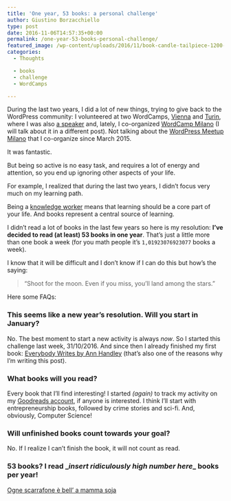 ```yaml
---
title: 'One year, 53 books: a personal challenge'
author: Giustino Borzacchiello
type: post
date: 2016-11-06T14:57:35+00:00
permalink: /one-year-53-books-personal-challenge/
featured_image: /wp-content/uploads/2016/11/book-candle-tailpiece-1200-1200x708.jpg
categories:
  - Thoughts

  - books
  - challenge
  - WordCamps

---
```

During the last two years, I did a lot of new things, trying to give back to the WordPress community: I volunteered at two WordCamps, [Vienna][1] and [Turin][2], where I was also [a speaker][3] and, lately, I co-organized [WordCamp Milano][4] (I will talk about it in a different post). Not talking about the [WordPress Meetup Milano][5] that I co-organize since March 2015.

It was fantastic.

But being so active is no easy task, and requires a lot of energy and attention, so you end up ignoring other aspects of your life.

<!--more-->

For example, I realized that during the last two years, I didn&#8217;t focus very much on my learning path.

Being a [knowledge worker][6] means that learning should be a core part of your life. And books represent a central source of learning.

I didn&#8217;t read a lot of books in the last few years so here is my resolution: **I&#8217;ve decided to read (at least) 53 books in one year**. That&#8217;s just a little more than one book a week (for you math people it&#8217;s `1,01923076923077` books a week).

I know that it will be difficult and I don&#8217;t know if I can do this but how&#8217;s the saying:

> “Shoot for the moon. Even if you miss, you&#8217;ll land among the stars.” 

Here some FAQs:

### This seems like a new year&#8217;s resolution. Will you start in January?

No. The best moment to start a new activity is always _now_. So I started this challenge last week, 31/10/2016. And since then I already finished my first book: [Everybody Writes by Ann Handley][7] (that&#8217;s also one of the reasons why I&#8217;m writing this post).

### What books will you read?

Every book that I&#8217;ll find interesting! I started _(again)_ to track my activity on my [Goodreads account][8], if anyone is interested. I think I&#8217;ll start with entrepreneurship books, followed by crime stories and sci-fi. And, obviously, Computer Science!

### Will unfinished books count towards your goal?

No. If I realize I can&#8217;t finish the book, it will not count as read.

### 53 books? I read &#95;_insert ridiculously high number here_&#95; books per year!

[Ogne scarrafone è bell&#8217; a mamma soja][9]

 [1]: https://2016.europe.wordcamp.org/
 [2]: https://2016.torino.wordcamp.org/
 [3]: https://speakerdeck.com/justb/10-star-useful-wordpress-function-star-maybe-more-wctrn
 [4]: https://2016.milano.wordcamp.org/
 [5]: http://www.meetup.com/it-IT/WordPress-Meetup-Milano/
 [6]: https://en.wikipedia.org/wiki/Knowledge_worker
 [7]: http://annhandley.com/everybodywrites/
 [8]: https://www.goodreads.com/jubstuff
 [9]: https://www.youtube.com/watch?v=LCJKneAbHc8